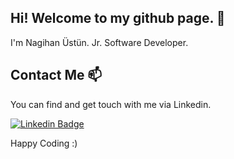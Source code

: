 ## Hi! Welcome to my github page. 👋

I'm Nagihan Üstün. Jr. Software Developer.


## Contact Me 📫

You can find and get touch with me via Linkedin.

[![Linkedin Badge](https://img.shields.io/badge/nagiustunn-follow%20on%20linkedin-red?style=for-the-badge&logo=linkedin)](https://www.linkedin.com/in/nagiustunn/)


Happy Coding :)
